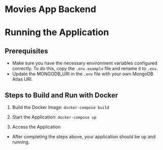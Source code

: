 # Movies App Backend
# Running the Application
## Prerequisites
- Make sure you have the necessary environment variables configured correctly. To do this, copy the `.env.example` file and rename it to `.env`.
- Update the MONGODB_URI in the `.env` file with your own MongoDB Atlas URI.
## Steps to Build and Run with Docker
1. Build the Docker Image:
    `docker-compose build`

2. Start the Application:
    `docker-compose up`

3. Access the Application
 - After completing the steps above, your application should be up and running.